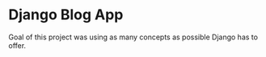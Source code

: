 # Django Blog App

Goal of this project was using as many concepts as possible Django has to offer.
